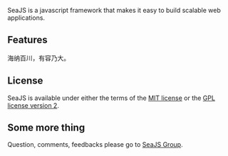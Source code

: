 
SeaJS is a javascript framework that makes it easy to build scalable web applications.

## Features

海纳百川，有容乃大。

## License

SeaJS is available under either the terms of the [MIT license](https://github.com/tannhu/jsface/blob/master/MIT-LICENSE.txt)
or the [GPL license version 2](http://www.gnu.org/licenses/gpl-2.0.txt).

## Some more thing

Question, comments, feedbacks please go to [SeaJS Group](http://groups.google.com/group/seajs).
